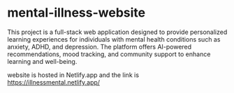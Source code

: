 # mental-illness-website
This project is a full-stack web application designed to provide personalized learning experiences for individuals with mental health conditions such as anxiety, ADHD, and depression. The platform offers AI-powered recommendations, mood tracking, and community support to enhance learning and well-being.

website is hosted in Netlify.app and the link is https://illnessmental.netlify.app/
